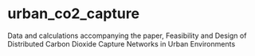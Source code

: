 # urban_co2_capture
Data and calculations accompanying the paper, Feasibility and Design of Distributed Carbon Dioxide Capture Networks in Urban Environments
